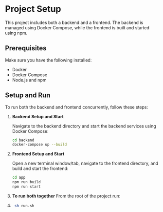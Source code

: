 # Project Setup

This project includes both a backend and a frontend. The backend is managed using Docker Compose, while the frontend is built and started using npm.

## Prerequisites

Make sure you have the following installed:

- Docker
- Docker Compose
- Node.js and npm

## Setup and Run

To run both the backend and frontend concurrently, follow these steps:

1. **Backend Setup and Start**

   Navigate to the backend directory and start the backend services using Docker Compose:

   ```bash
   cd backend
   docker-compose up --build
   ```

2. **Frontend Setup and Start**

    Open a new terminal window/tab, navigate to the frontend directory, and build and start the frontend:
    ```bash
    cd app
    npm run build
    npm run start
   ```

3. **To run both together**
   From the root of the project run: 
  
4. ```bash
    sh run.sh
   ```